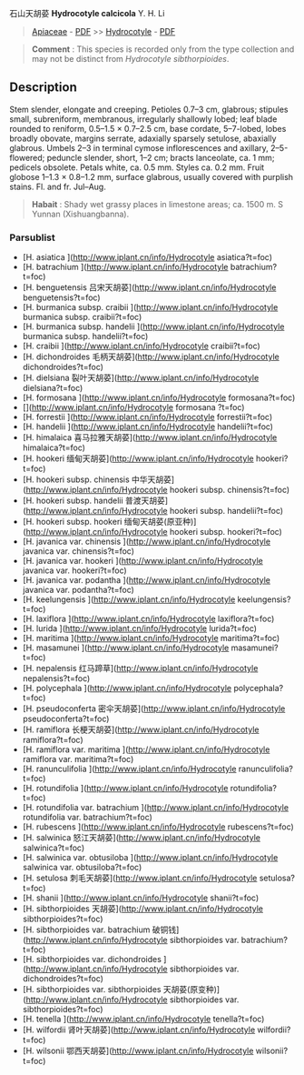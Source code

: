 石山天胡荽 **Hydrocotyle calcicola** Y. H. Li

> [Apiaceae](http://www.iplant.cn/info/Apiaceae?t=foc) - [PDF](http://www.iplant.cn/foc/pdf/Apiaceae.pdf) >> [Hydrocotyle](http://www.iplant.cn/info/Hydrocotyle?t=foc) - [PDF](http://www.iplant.cn/foc/pdf/Hydrocotyle.pdf)


> **Comment** : 
> This species is recorded only from the type collection and may not be distinct from *Hydrocotyle* *sibthorpioides*.

## Description

Stem slender, elongate and creeping. Petioles 0.7–3 cm, glabrous; stipules small, subreniform, membranous, irregularly shallowly lobed; leaf blade rounded to reniform, 0.5–1.5 × 0.7–2.5 cm, base cordate, 5–7-lobed, lobes broadly obovate, margins serrate, adaxially sparsely setulose, abaxially glabrous. Umbels 2–3 in terminal cymose inflorescences and axillary, 2–5-flowered; peduncle slender, short, 1–2 cm; bracts lanceolate, ca. 1 mm; pedicels obsolete. Petals white, ca. 0.5 mm. Styles ca. 0.2 mm. Fruit globose 1–1.3 × 0.8–1.2 mm, surface glabrous, usually covered with purplish stains. Fl. and fr. Jul–Aug.


> **Habait** : 
> Shady wet grassy places in limestone areas; ca. 1500 m. S Yunnan (Xishuangbanna).



### Parsublist

* [H.  asiatica  ](http://www.iplant.cn/info/Hydrocotyle asiatica?t=foc)
* [H.  batrachium  ](http://www.iplant.cn/info/Hydrocotyle batrachium?t=foc)
* [H.  benguetensis  吕宋天胡荽](http://www.iplant.cn/info/Hydrocotyle benguetensis?t=foc)
* [H.  burmanica subsp. craibii  ](http://www.iplant.cn/info/Hydrocotyle burmanica subsp. craibii?t=foc)
* [H.  burmanica subsp. handelii  ](http://www.iplant.cn/info/Hydrocotyle burmanica subsp. handelii?t=foc)
* [H.  craibii  ](http://www.iplant.cn/info/Hydrocotyle craibii?t=foc)
* [H.  dichondroides  毛柄天胡荽](http://www.iplant.cn/info/Hydrocotyle dichondroides?t=foc)
* [H.  dielsiana  裂叶天胡荽](http://www.iplant.cn/info/Hydrocotyle dielsiana?t=foc)
* [H.  formosana  ](http://www.iplant.cn/info/Hydrocotyle formosana?t=foc)
* [](http://www.iplant.cn/info/Hydrocotyle formosana <homonym1>?t=foc)
* [H.  forrestii  ](http://www.iplant.cn/info/Hydrocotyle forrestii?t=foc)
* [H.  handelii  ](http://www.iplant.cn/info/Hydrocotyle handelii?t=foc)
* [H.  himalaica  喜马拉雅天胡荽](http://www.iplant.cn/info/Hydrocotyle himalaica?t=foc)
* [H.  hookeri  缅甸天胡荽](http://www.iplant.cn/info/Hydrocotyle hookeri?t=foc)
* [H.  hookeri subsp. chinensis  中华天胡荽](http://www.iplant.cn/info/Hydrocotyle hookeri subsp. chinensis?t=foc)
* [H.  hookeri subsp. handelii  普渡天胡荽](http://www.iplant.cn/info/Hydrocotyle hookeri subsp. handelii?t=foc)
* [H.  hookeri subsp. hookeri  缅甸天胡荽(原亚种)](http://www.iplant.cn/info/Hydrocotyle hookeri subsp. hookeri?t=foc)
* [H.  javanica var. chinensis  ](http://www.iplant.cn/info/Hydrocotyle javanica var. chinensis?t=foc)
* [H.  javanica var. hookeri  ](http://www.iplant.cn/info/Hydrocotyle javanica var. hookeri?t=foc)
* [H.  javanica var. podantha  ](http://www.iplant.cn/info/Hydrocotyle javanica var. podantha?t=foc)
* [H.  keelungensis  ](http://www.iplant.cn/info/Hydrocotyle keelungensis?t=foc)
* [H.  laxiflora  ](http://www.iplant.cn/info/Hydrocotyle laxiflora?t=foc)
* [H.  lurida  ](http://www.iplant.cn/info/Hydrocotyle lurida?t=foc)
* [H.  maritima  ](http://www.iplant.cn/info/Hydrocotyle maritima?t=foc)
* [H.  masamunei  ](http://www.iplant.cn/info/Hydrocotyle masamunei?t=foc)
* [H.  nepalensis  红马蹄草](http://www.iplant.cn/info/Hydrocotyle nepalensis?t=foc)
* [H.  polycephala  ](http://www.iplant.cn/info/Hydrocotyle polycephala?t=foc)
* [H.  pseudoconferta  密伞天胡荽](http://www.iplant.cn/info/Hydrocotyle pseudoconferta?t=foc)
* [H.  ramiflora  长梗天胡荽](http://www.iplant.cn/info/Hydrocotyle ramiflora?t=foc)
* [H.  ramiflora var. maritima  ](http://www.iplant.cn/info/Hydrocotyle ramiflora var. maritima?t=foc)
* [H.  ranunculifolia  ](http://www.iplant.cn/info/Hydrocotyle ranunculifolia?t=foc)
* [H.  rotundifolia  ](http://www.iplant.cn/info/Hydrocotyle rotundifolia?t=foc)
* [H.  rotundifolia var. batrachium  ](http://www.iplant.cn/info/Hydrocotyle rotundifolia var. batrachium?t=foc)
* [H.  rubescens  ](http://www.iplant.cn/info/Hydrocotyle rubescens?t=foc)
* [H.  salwinica  怒江天胡荽](http://www.iplant.cn/info/Hydrocotyle salwinica?t=foc)
* [H.  salwinica var. obtusiloba  ](http://www.iplant.cn/info/Hydrocotyle salwinica var. obtusiloba?t=foc)
* [H.  setulosa  刺毛天胡荽](http://www.iplant.cn/info/Hydrocotyle setulosa?t=foc)
* [H.  shanii  ](http://www.iplant.cn/info/Hydrocotyle shanii?t=foc)
* [H.  sibthorpioides  天胡荽](http://www.iplant.cn/info/Hydrocotyle sibthorpioides?t=foc)
* [H.  sibthorpioides var. batrachium  破铜钱](http://www.iplant.cn/info/Hydrocotyle sibthorpioides var. batrachium?t=foc)
* [H.  sibthorpioides var. dichondroides  ](http://www.iplant.cn/info/Hydrocotyle sibthorpioides var. dichondroides?t=foc)
* [H.  sibthorpioides var. sibthorpioides  天胡荽(原变种)](http://www.iplant.cn/info/Hydrocotyle sibthorpioides var. sibthorpioides?t=foc)
* [H.  tenella  ](http://www.iplant.cn/info/Hydrocotyle tenella?t=foc)
* [H.  wilfordii  肾叶天胡荽](http://www.iplant.cn/info/Hydrocotyle wilfordii?t=foc)
* [H.  wilsonii  鄂西天胡荽](http://www.iplant.cn/info/Hydrocotyle wilsonii?t=foc)
